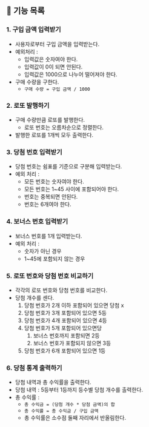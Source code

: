 ## 📝 기능 목록

### 1. 구입 금액 입력받기

- 사용자로부터 구입 금액을 입력받는다.
- 예외처리 :
  - 입력값은 숫자여야 한다.
  - 입력값이 0이 되면 안된다.
  - 입력값은 1000으로 나누어 떨어져야 한다.
- 구매 수량을 구한다.
  - `구매 수량 = 구입 금액 / 1000`

### 2. 로또 발행하기

- 구매 수량만큼 로또를 발행한다.
  - 로또 번호는 오름차순으로 정렬한다.
- 발행한 로또를 1개씩 모두 출력한다.

### 3. 당첨 번호 입력받기

- 당첨 번호는 쉼표를 기준으로 구분해 입력받는다.
- 예외 처리 :
  - 모든 번호는 숫자여야 한다.
  - 모든 번호는 1~45 사이에 포함되어야 한다.
  - 번호는 중복되면 안된다.
  - 번호는 6개여야 한다.

### 4. 보너스 번호 입력받기

- 보너스 번호를 1개 입력받는다.
- 예외 처리 :
  - 숫자가 아닌 경우
  - 1~45에 포함되지 않는 경우

### 5. 로또 번호와 당첨 번호 비교하기

- 각각의 로또 번호와 당첨 번호를 비교한다.
- 당첨 개수를 센다.
  1. 당첨 번호가 2개 이하 포함되어 있으면 당첨 x
  2. 당첨 번호가 3개 포함되어 있으면 5등
  3. 당첨 번호가 4개 포함되어 있으면 4등
  4. 당첨 번호가 5개 포함되어 있으면당
     1. 보너스 번호까지 포함되면 2등
     2. 보너스 번호가 포함되지 않으면 3등
  5. 당첨 번호가 6개 포함되어 있으면 1등

### 6. 당첨 통계 출력하기

- 당첨 내역과 총 수익률을 출력한다.
- 당첨 내역 : 5등부터 1등까지 등수별 당첨 개수를 출력한다.
- 총 수익률 :
  - `총 수익금 = (당첨 개수 * 당첨 금액)의 합`
  - `총 수익률 = 총 수익금 / 구입 금액`
  - 총 수익률은 소수점 둘째 자리에서 반올림한다.
